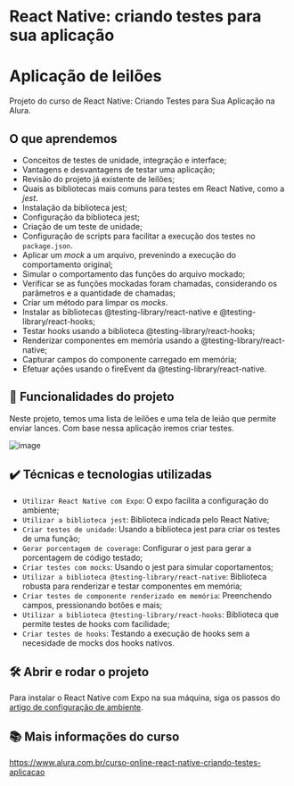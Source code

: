 # React Native: criando testes para sua aplicação

# Aplicação de leilões

Projeto do curso de React Native: Criando Testes para Sua Aplicação na Alura.

## O que aprendemos

- Conceitos de testes de unidade, integração e interface;
- Vantagens e desvantagens de testar uma aplicação;
- Revisão do projeto já existente de leilões;
- Quais as bibliotecas mais comuns para testes em React Native, como a _jest_.
- Instalação da biblioteca jest;
- Configuração da biblioteca jest;
- Criação de um teste de unidade;
- Configuração de scripts para facilitar a execução dos testes no `package.json`.
- Aplicar um _mock_ a um arquivo, prevenindo a execução do comportamento original;
- Simular o comportamento das funções do arquivo mockado;
- Verificar se as funções mockadas foram chamadas, considerando os parâmetros e a quantidade de chamadas;
- Criar um método para limpar os _mocks_.
- Instalar as bibliotecas @testing-library/react-native e @testing-library/react-hooks;
- Testar hooks usando a biblioteca @testing-library/react-hooks;
- Renderizar componentes em memória usando a @testing-library/react-native;
- Capturar campos do componente carregado em memória;
- Efetuar ações usando o fireEvent da @testing-library/react-native.

## 🔨 Funcionalidades do projeto

Neste projeto, temos uma lista de leilões e uma tela de leião que permite enviar lances.
Com base nessa aplicação iremos criar testes.

![image](https://user-images.githubusercontent.com/9091491/159780701-12e127ea-097d-4465-b39a-3c490861d9b7.png)

## ✔️ Técnicas e tecnologias utilizadas

- `Utilizar React Native com Expo`: O expo facilita a configuração do ambiente;
- `Utilizar a biblioteca jest`: Biblioteca indicada pelo React Native;
- `Criar testes de unidade`: Usando a biblioteca jest para criar os testes de uma função;
- `Gerar porcentagem de coverage`: Configurar o jest para gerar a porcentagem de código testado;
- `Criar testes com mocks`: Usando o jest para simular coportamentos;
- `Utilizar a biblioteca @testing-library/react-native`: Biblioteca robusta para renderizar e testar componentes em memória;
- `Criar testes de componente renderizado em memória`: Preenchendo campos, pressionando botões e mais;
- `Utilizar a biblioteca @testing-library/react-hooks`: Biblioteca que permite testes de hooks com facilidade;
- `Criar testes de hooks`: Testando a execução de hooks sem a necesidade de mocks dos hooks nativos.

## 🛠️ Abrir e rodar o projeto

Para instalar o React Native com Expo na sua máquina, siga os passos do [artigo de configuração de ambiente](https://www.alura.com.br/artigos/como-instalar-configurar-expo-do-react-native).

## 📚 Mais informações do curso

https://www.alura.com.br/curso-online-react-native-criando-testes-aplicacao
